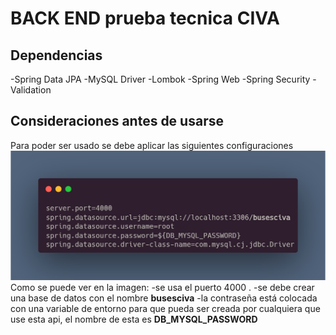# BACK END prueba tecnica CIVA

## Dependencias
-Spring Data JPA
-MySQL Driver
-Lombok 
-Spring Web
-Spring Security
-Validation 

## Consideraciones antes de usarse
Para poder ser usado se debe aplicar las siguientes configuraciones
<img src="src/main/java/com/CIVA/IMg/carbon.png" alt="configuraciones"></img><br>
Como se puede ver en la imagen: 
-se usa el puerto 4000  .
-se debe crear una base de datos con el nombre <strong>busesciva</strong>
-la contraseña está colocada con una variable de entorno para que pueda ser creada por cualquiera que use esta api, el nombre de esta es <strong>DB_MYSQL_PASSWORD</strong>
